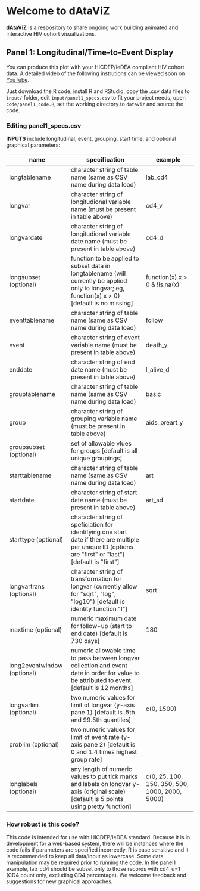 # Welcome to dAtaViZ #

**dAtaViZ** is a respository to share ongoing work building animated and interactive HIV cohort visualizations.

## Panel 1: Longitudinal/Time-to-Event Display ##

You can produce this plot with your HICDEP/IeDEA compliant HIV cohort data.
A detailed video of the following instrutions can be viewed soon on [YouTube](http://youtube.com).


  Just download the R code, install R and RStudio, copy the .csv data files to `input/` folder, edit `input/panel1_specs.csv` to fit your project needs, open `code/panel1_code.R`, set the working directory to `dataviz` and source the code.  

### Editing panel1_specs.csv  
**INPUTS** include longitudinal, event, grouping, start time, and optional graphical parameters:
<table>
<thead>
<tr>
  <th>name</th>
  <th>specification</th>
  <th>example</th>
</tr>
</thead>
<tbody>
<tr>
  <td>longtablename </td>
  <td>character string of table name (same as CSV name during data load) </td>
  <td>lab_cd4</td>
</tr>
<tr>
  <td>longvar</td>
  <td>character string of longitudional variable name (must be present in table above)</td>
  <td>cd4_v</td>
</tr>
<tr>
  <td>longvardate </td>
  <td> character string of longitudional variable date name (must be present in table above)</td>
  <td>cd4_d</td>
</tr>
<tr>
  <td>longsubset (optional) </td>
  <td> function to be applied to subset data in longtablename (will currently be applied only to longvar; eg, function(x) x > 0) [default is no missing] </td>
  <td>function(x) x > 0 & !is.na(x) </td>
</tr>
<tr>
  <td>eventtablename </td>
  <td> character string of table name (same as CSV name during data load)</td>
  <td>follow</td>
</tr>
<tr>
  <td>event </td>
  <td> character string of event variable name (must be present in table above)</td>
  <td>death_y</td>
</tr>
<tr>
  <td>enddate </td>
  <td> character string of end date name (must be present in table above)</td>
  <td>l_alive_d</td>
</tr>
<tr>
  <td>grouptablename</td>
  <td> character string of table name (same as CSV name during data load)</td>
  <td>basic</td>
</tr>
<tr>
  <td>group </td>
  <td> character string of grouping variable name (must be present in table above)</td>
  <td>aids_preart_y</td>
</tr>
<tr>
  <td>groupsubset (optional) </td>
  <td> set of allowable vlues for groups [default is all unique groupings]</td>
  <td></td>
</tr>
<tr>
  <td>starttablename </td>
  <td> character string of table name (same as CSV name during data load)</td>
  <td>art</td>
</tr>
<tr>
  <td>startdate </td>
  <td> character string of start date name (must be present in table above)</td>
  <td>art_sd</td>
</tr>
<tr>
  <td>starttype (optional) </td>
  <td> character string of speficiation for identifying one start date if there are multiple per unique ID (options are "first" or "last") [default is "first"]</td>
  <td></td>
</tr>
<tr>
  <td>longvartrans (optional) </td>
  <td> character string of transformation for longvar (currently allow for "sqrt", "log", "log10") [default is identity function "I"]</td>
  <td>sqrt</td>
</tr>
<tr>
  <td>maxtime (optional) </td>
  <td> numeric maximum date for follow-up (start to end date) [default is 730 days]</td>
  <td>180</td>
</tr>
<tr>
  <td>long2eventwindow (optional) </td>
  <td> numeric allowable time to pass between longvar collection and event date in order for value to be attributed to event.  [default is 12 months]</td>
  <td></td>
</tr>
<tr>
  <td>longvarlim (optional) </td>
  <td> two numeric values for limit of longvar (y-axis pane 1) [default is .5th and 99.5th quantiles]</td>
  <td>c(0, 1500)</td>
</tr>
<tr>
  <td>problim (optional) </td>
  <td> two numeric values for limit of event rate (y-axis pane 2) [default is 0 and 1.4 times highest group rate]</td>
  <td></td>
</tr>
<tr>
  <td>longlabels (optional)</td>
  <td> any length of numeric values to put tick marks and labels on longvar y-axis (original scale) [default is 5 points using pretty function]</td>
  <td>c(0, 25, 100, 150, 350, 500, 1000, 2000, 5000)</td>
</tbody>
</table>


### How robust is this code? ###

This code is intended for use with HICDEP/IeDEA standard.  Because it is in development for a web-based system, there will be instances where the code fails if parameters are specified incorrectly. R is case sensitive and it is recommended to keep all data/input as lowercase.  Some data manipulation may be required prior to running the code.  In the panel1 example, lab_cd4 should be subset only to those records with cd4_u=1 (CD4 count only, excluding CD4 percentage).  We welcome feedback and suggestions for new graphical approaches.  
